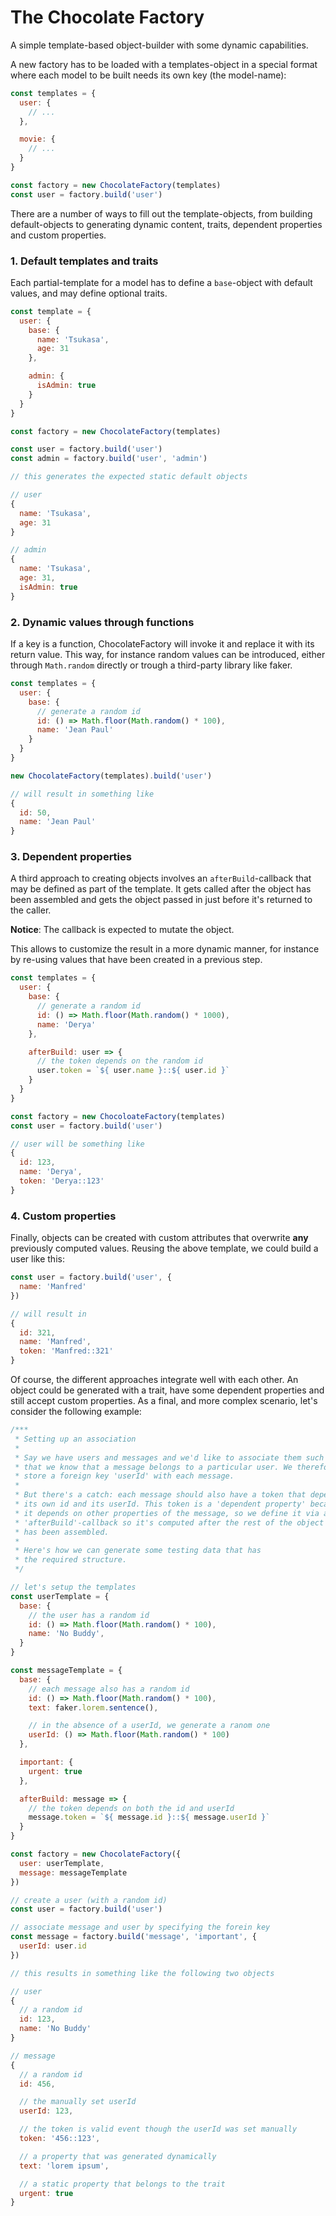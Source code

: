 # The Chocolate Factory

A simple template-based object-builder with some dynamic capabilities.

A new factory has to be loaded with a templates-object in a special format
where each model to be built needs its own key (the model-name):

```js
const templates = {
  user: {
    // ...
  },

  movie: {
    // ...
  }
}

const factory = new ChocolateFactory(templates)
const user = factory.build('user')
```

There are a number of ways to fill out the template-objects, from building
default-objects to generating dynamic content, traits, dependent properties
and custom properties.

### 1. Default templates and traits

Each partial-template for a model has to define a `base`-object with
default values, and may define optional traits.

```js
const template = {
  user: {
    base: {
      name: 'Tsukasa',
      age: 31
    },

    admin: {
      isAdmin: true
    }
  }
}

const factory = new ChocolateFactory(templates)

const user = factory.build('user')
const admin = factory.build('user', 'admin')

// this generates the expected static default objects

// user
{
  name: 'Tsukasa',
  age: 31
}

// admin
{
  name: 'Tsukasa',
  age: 31,
  isAdmin: true
}
```

### 2. Dynamic values through functions

If a key is a function, ChocolateFactory will invoke it and replace it
with its return value. This way, for instance random values can be
introduced, either through `Math.random` directly or trough a third-party
library like faker.

```js
const templates = {
  user: {
    base: {
      // generate a random id
      id: () => Math.floor(Math.random() * 100),
      name: 'Jean Paul'
    }
  }
}

new ChocolateFactory(templates).build('user')

// will result in something like
{
  id: 50,
  name: 'Jean Paul'
}
```

### 3. Dependent properties

A third approach to creating objects involves an `afterBuild`-callback
that may be defined as part of the template. It gets called after the
object has been assembled and gets the object passed in just before it's
returned to the caller.

**Notice**: The callback is expected to mutate the object.

This allows to customize the result in a more dynamic manner,
for instance by re-using values that have been created in a previous step.

```js
const templates = {
  user: {
    base: {
      // generate a random id
      id: () => Math.floor(Math.random() * 1000),
      name: 'Derya'
    },

    afterBuild: user => {
      // the token depends on the random id
      user.token = `${ user.name }::${ user.id }`
    }
  }
}

const factory = new ChocoloateFactory(templates)
const user = factory.build('user')

// user will be something like
{
  id: 123,
  name: 'Derya',
  token: 'Derya::123'
}
```

### 4. Custom properties

Finally, objects can be created with custom attributes that overwrite
**any** previously computed values. Reusing the above template, we could
build a user like this:

```js
const user = factory.build('user', {
  name: 'Manfred'
})

// will result in
{
  id: 321,
  name: 'Manfred',
  token: 'Manfred::321'
}
```

Of course, the different approaches integrate well with each other. An
object could be generated with a trait, have some dependent properties
and still accept custom properties. As a final, and more complex scenario,
let's consider the following example:

```js
/***
 * Setting up an association
 *
 * Say we have users and messages and we'd like to associate them such
 * that we know that a message belongs to a particular user. We therefore
 * store a foreign key 'userId' with each message.
 *
 * But there's a catch: each message should also have a token that depends on
 * its own id and its userId. This token is a 'dependent property' because
 * it depends on other properties of the message, so we define it via an
 * 'afterBuild'-callback so it's computed after the rest of the object
 * has been assembled.
 *
 * Here's how we can generate some testing data that has
 * the required structure.
 */

// let's setup the templates
const userTemplate = {
  base: {
    // the user has a random id
    id: () => Math.floor(Math.random() * 100),
    name: 'No Buddy',
  }
}

const messageTemplate = {
  base: {
    // each message also has a random id
    id: () => Math.floor(Math.random() * 100),
    text: faker.lorem.sentence(),

    // in the absence of a userId, we generate a ranom one
    userId: () => Math.floor(Math.random() * 100)
  },

  important: {
    urgent: true
  },

  afterBuild: message => {
    // the token depends on both the id and userId
    message.token = `${ message.id }::${ message.userId }`
  }
}

const factory = new ChocolateFactory({
  user: userTemplate,
  message: messageTemplate
})

// create a user (with a random id)
const user = factory.build('user')

// associate message and user by specifying the forein key
const message = factory.build('message', 'important', {
  userId: user.id
})

// this results in something like the following two objects

// user
{
  // a random id
  id: 123,
  name: 'No Buddy'
}

// message
{
  // a random id
  id: 456,

  // the manually set userId
  userId: 123,

  // the token is valid event though the userId was set manually
  token: '456::123',

  // a property that was generated dynamically
  text: 'lorem ipsum',

  // a static property that belongs to the trait
  urgent: true
}
```
